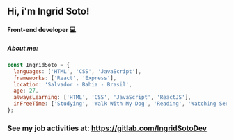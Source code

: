 ## Hi, i'm Ingrid Soto!
#### Front-end developer 💻

##### About me:

```javascript
const IngridSoto = {
  languages: ['HTML', 'CSS', 'JavaScript'],
  frameworks: ['React', 'Express'],
  location: 'Salvador - Bahia - Brasil',
  age: 27,
  alwaysLearning: ['HTML', 'CSS', 'JavaScript', 'ReactJS'],
  inFreeTime: ['Studying', 'Walk With My Dog', 'Reading', 'Watching Series', 'Playing Guitar']
};
```

### See my job activities at: https://gitlab.com/IngridSotoDev
